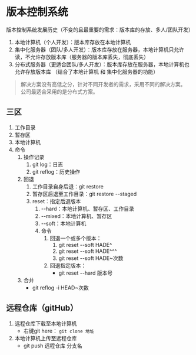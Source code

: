 # 版本控制系统
版本控制系统发展历史（不变的且最重要的需求：版本库的存放、多人/团队开发）
1. 本地计算机（个人开发）：版本库存放在本地计算机
2. 集中化服务器（团队/多人开发）：版本库存放在服务器，本地计算机只允许读，不允许存放版本库（服务器的版本库丢失，彻底丢失）
3. 分布式服务器（更适合团队/多人开发）：版本库存放在服务器，本地计算机也允许存放版本库 （结合了本地计算机 和 集中化服务器的功能）
>解决方案没有高低之分，针对不同开发者的需求，采用不同的解决方案。 公司最适合采用的是分布式方案。


## 三区
1. 工作目录
2. 暂存区
3. 本地计算机
4. 命令
   1. 操作记录
      1. git log：日志
      2. git reflog：历史操作
   2. 回退
      1. 工作目录自身后退：git restore <file>
      2. 暂存区后退至工作目录：git restore --staged <file>
      3. reset：指定后退版本
         1. --hard：本地计算机、暂存区、工作目录
         2. --mixed：本地计算机、暂存区
         3. --soft：本地计算机
         4. 命令
            1. 回退一个或多个版本：
               1. git reset --soft HADE^
               2. git reset --soft HADE^^^
               3. git reset --soft HADE~次数
            2. 回退指定版本：
               - git reset --hard 版本号
   3. 合并
      - git reflog -i HEAD~次数


## 远程仓库（gitHub）
1. 远程仓库下载至本地计算机
   - 右键git here： `git clone 地址`
2. 本地计算机上传至远程仓库
   - git push 远程仓库 分支名
